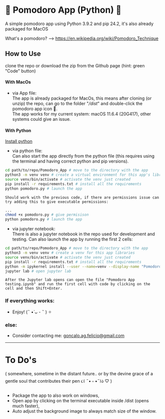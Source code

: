 # 🍅 Pomodoro App (Python) 🍅

A simple pomodoro app using Python 3.9.2 and pip 24.2, it's also already packaged for MacOS  

What's a pomodoro? --> https://en.wikipedia.org/wiki/Pomodoro_Technique


## How to Use
clone the repo or download the zip from the Github page (hint: green "Code" button)

#### With MacOs 

- via App file:  
The app is already packaged for MacOs, this means after cloning (or unzip) the repo, can go to the folder "*/dist*" and double-click the pomodoro app icon 🍅.  
The app works for my current system: macOS 11.6.4 (20G417), other systems could give an issue.

#### With Python
[Install python](https://www.python.org)
- via python file:  
Can also start the app directly from the python file (this requires using the terminal and having correct python and pip versions).
```sh
cd path/to/repo/Pomodoro_App # move to the directory with the app
python3 -m venv venv # create a virtual environment for this app's libraries
source venv/bin/activate # activate the venv just created
pip install -r requirements.txt # install all the requirements
python pomodoro.py # launch the app
```
    Should work with the previous code, if there are permissions issue can try adding this to give executable permissions:
```sh
...
chmod +x pomodoro.py # give permisison
python pomodoro.py # launch the app
```

- via jupyter notebook:  
There is also a jupyter notebook in the repo used for development and testing. Can also launch the app by running the first 2 cells:
```sh
cd path/to/repo/Pomodoro_App # move to the directory with the app
python3 -m venv venv # create a venv for this app libraries
source venv/bin/activate # activate the venv just created
pip install -r requirements.txt # install all the requirements
python -m ipykernel install --user --name=venv --display-name "Pomodoro Venv" # add the venv to Jupyter as a kernel
jupyter lab # open jupyter lab
```  
    After the Jupyter lab opens can open the file "Pomodoro App testing.ipynb" and run the first cell with code by clicking on the cell and then Shift+Enter.

### If everything works:
- Enjoy!  (˵ •̀ ᴗ - ˵ ) ✧
### else:
- Consider contacting me: goncalo.ag.felicio@gmail.com

---

# To Do's 
( somewhere, sometime in the distant future.. or by the devine grace of a gentle soul that contributes their pen ૮꒰ ˶• ༝ •˶꒱ა ♡ )

- Package the app to also work on windows,
- Open app by clicking on the terminal executable inside /dist (opens much faster),
- Auto adjust the background image to always match size of the window.


